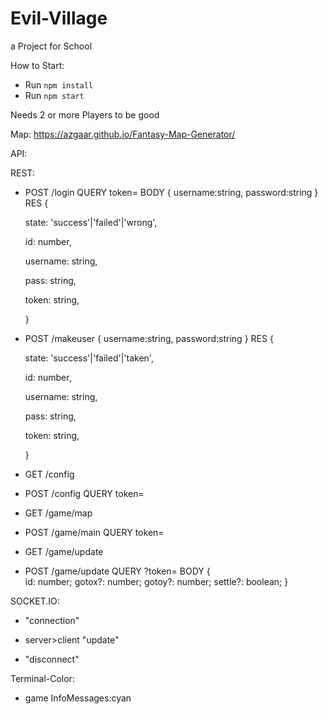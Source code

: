 # Evil-Village

a Project for School

How to Start:

- Run ```npm install```
- Run ```npm start```

Needs 2 or more Players to be good

Map: <https://azgaar.github.io/Fantasy-Map-Generator/>

API:

REST:

- POST /login QUERY token= BODY { username:string, password:string }
  RES {
  
  state: 'success'|'failed'|'wrong',
  
  id: number,
  
  username: string,
  
  pass: string,
  
  token: string,
  
  }

- POST /makeuser { username:string, password:string } RES {
  
  state: 'success'|'failed'|'taken',
  
  id: number,
  
  username: string,
  
  pass: string,
  
  token: string,
  
  }

- GET /config

- POST /config QUERY token=

- GET /game/map

- POST /game/main QUERY token=

- GET /game/update

- POST /game/update QUERY ?token= BODY {  
  id: number;
  gotox?: number;
  gotoy?: number;
  settle?: boolean;
  }

SOCKET.IO:

- "connection"

- server>client "update"

- "disconnect"

Terminal-Color:

- game InfoMessages:cyan
  